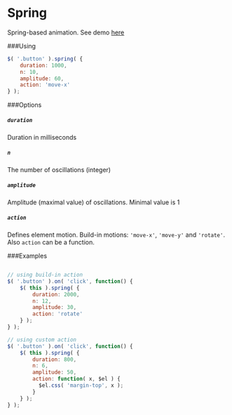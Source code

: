 # Spring
Spring-based animation. See demo [here](http://artemlegotin.ru/spring/)

###Using

```javascript
$( '.button' ).spring( {
    duration: 1000,
    n: 10,
    amplitude: 60,
    action: 'move-x'
} );
```

###Options

##### `duration`

Duration in milliseconds

##### `n`

The number of oscillations (integer)

##### `amplitude`

Amplitude (maximal value) of oscillations. Minimal value is 1

##### `action`

Defines element motion. Build-in motions: `'move-x'`, `'move-y'` and `'rotate'`.
Also `action`  can be a function.

###Examples
```javascript

// using build-in action
$( '.button' ).on( 'click', function() {
    $( this ).spring( {
        duration: 2000,
        n: 12,
        amplitude: 30,
        action: 'rotate'
    } );
} );

// using custom action
$( '.button' ).on( 'click', function() {
    $( this ).spring( {
        duration: 800,
        n: 6,
        amplitude: 50,
        action: function( x, $el ) {
          $el.css( 'margin-top', x );
        }
    } );
} );

```
